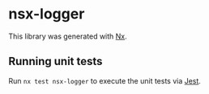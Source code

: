 # nsx-logger

This library was generated with [Nx](https://nx.dev).

## Running unit tests

Run `nx test nsx-logger` to execute the unit tests via [Jest](https://jestjs.io).
